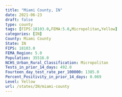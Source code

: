 ```yaml
---
title: "Miami County, IN"
date: 2021-06-23
draft: false
type: county
tags: [FIPS:18103.0,FEMA:5.0,Micropolitan,Yellow]
categories: [IN]
County: Miami County
State: IN
FIPS: 18103.0
FEMA_Region: 5.0
Population: 35516.0
NCHS_Urban_Rural_Classification: Micropolitan
Tests_in_prior_14_days: 492.0
Fourteen_day_test_rate_per_100000: 1385.0
Percent_Positivity_in_prior_14_days: 0.069
Level: Yellow
url: /states/IN/miami-county
---
```



